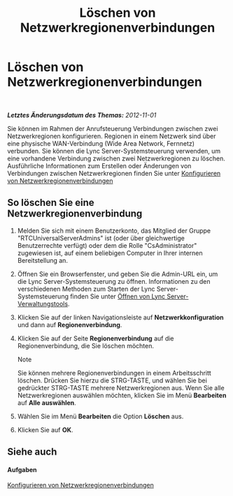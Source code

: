 ﻿---
title: Löschen von Netzwerkregionenverbindungen
TOCTitle: Löschen von Netzwerkregionenverbindungen
ms:assetid: 839273cd-d23f-4b38-84e6-d2dc972f49cd
ms:mtpsurl: https://technet.microsoft.com/de-de/library/JJ688114(v=OCS.15)
ms:contentKeyID: 49890815
ms.date: 05/19/2016
mtps_version: v=OCS.15
ms.translationtype: HT
---

# Löschen von Netzwerkregionenverbindungen

 

_**Letztes Änderungsdatum des Themas:** 2012-11-01_

Sie können im Rahmen der Anrufsteuerung Verbindungen zwischen zwei Netzwerkregionen konfigurieren. Regionen in einem Netzwerk sind über eine physische WAN-Verbindung (Wide Area Network, Fernnetz) verbunden. Sie können die Lync Server-Systemsteuerung verwenden, um eine vorhandene Verbindung zwischen zwei Netzwerkregionen zu löschen. Ausführliche Informationen zum Erstellen oder Änderungen von Verbindungen zwischen Netzwerkregionen finden Sie unter [Konfigurieren von Netzwerkregionenverbindungen](lync-server-2013-configuring-network-region-links.md)

## So löschen Sie eine Netzwerkregionenverbindung

1.  Melden Sie sich mit einem Benutzerkonto, das Mitglied der Gruppe "RTCUniversalServerAdmins" ist (oder über gleichwertige Benutzerrechte verfügt) oder dem die Rolle "CsAdministrator" zugewiesen ist, auf einem beliebigen Computer in Ihrer internen Bereitstellung an.

2.  Öffnen Sie ein Browserfenster, und geben Sie die Admin-URL ein, um die Lync Server-Systemsteuerung zu öffnen. Informationen zu den verschiedenen Methoden zum Starten der Lync Server-Systemsteuerung finden Sie unter [Öffnen von Lync Server-Verwaltungstools](lync-server-2013-open-lync-server-administrative-tools.md).

3.  Klicken Sie auf der linken Navigationsleiste auf **Netzwerkkonfiguration** und dann auf **Regionenverbindung**.

4.  Klicken Sie auf der Seite **Regionenverbindung** auf die Regionenverbindung, die Sie löschen möchten.
    

    > [!NOTE]
    > Sie können mehrere Regionenverbindungen in einem Arbeitsschritt löschen. Drücken Sie hierzu die STRG-TASTE, und wählen Sie bei gedrückter STRG-TASTE mehrere Netzwerkregionen aus. Wenn Sie alle Netzwerkregionen auswählen möchten, klicken Sie im Menü <STRONG>Bearbeiten</STRONG> auf <STRONG>Alle auswählen</STRONG>.



5.  Wählen Sie im Menü **Bearbeiten** die Option **Löschen** aus.

6.  Klicken Sie auf **OK**.

## Siehe auch

#### Aufgaben

[Konfigurieren von Netzwerkregionenverbindungen](lync-server-2013-configuring-network-region-links.md)

